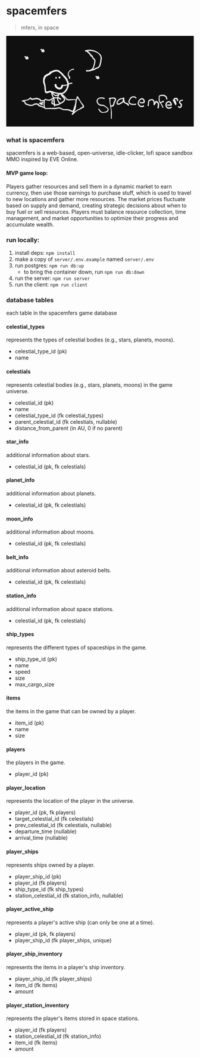 # spacemfers

> mfers, in space

![spacemfers](assets/spacemfers.png)

### what is spacemfers

spacemfers is a web-based, open-universe, idle-clicker, lofi space sandbox MMO inspired by EVE Online.

#### MVP game loop:
Players gather resources and sell them in a dynamic market to earn currency, then use those earnings to purchase stuff, which is used to travel to new locations and gather more resources. The market prices fluctuate based on supply and demand, creating strategic decisions about when to buy fuel or sell resources. Players must balance resource collection, time management, and market opportunities to optimize their progress and accumulate wealth.

### run locally:
1. install deps: `npm install`
1. make a copy of `server/.env.example` named `server/.env`
1. run postgres: `npm run db:up`
    - to bring the container down, run `npm run db:down`
1. run the server: `npm run server`
1. run the client: `npm run client`

### database tables
each table in the spacemfers game database

#### celestial_types
represents the types of celestial bodies (e.g., stars, planets, moons).

- celestial_type_id (pk)
- name

#### celestials
represents celestial bodies (e.g., stars, planets, moons) in the game universe.

- celestial_id (pk)
- name
- celestial_type_id (fk celestial_types)
- parent_celestial_id (fk celestials, nullable)
- distance_from_parent (in AU, 0 if no parent)

#### star_info
additional information about stars.

- celestial_id (pk, fk celestials)

#### planet_info
additional information about planets.

- celestial_id (pk, fk celestials)

#### moon_info
additional information about moons.

- celestial_id (pk, fk celestials)

#### belt_info
additional information about asteroid belts.

- celestial_id (pk, fk celestials)

#### station_info
additional information about space stations.

- celestial_id (pk, fk celestials)

#### ship_types
represents the different types of spaceships in the game.

- ship_type_id (pk)
- name
- speed
- size
- max_cargo_size

#### items
the items in the game that can be owned by a player.

- item_id (pk)
- name
- size

#### players
the players in the game.

- player_id (pk)

#### player_location
represents the location of the player in the universe.

- player_id (pk, fk players)
- target_celestial_id (fk celestials)
- prev_celestial_id (fk celestials, nullable)
- departure_time (nullable)
- arrival_time (nullable)

#### player_ships
represents ships owned by a player.

- player_ship_id (pk)
- player_id (fk players)
- ship_type_id (fk ship_types)
- station_celestial_id (fk station_info, nullable)

#### player_active_ship
represents a player's active ship (can only be one at a time).

- player_id (pk, fk players)
- player_ship_id (fk player_ships, unique)

#### player_ship_inventory
represents the items in a player's ship inventory.

- player_ship_id (fk player_ships)
- item_id (fk items)
- amount

#### player_station_inventory
represents the player's items stored in space stations.

- player_id (fk players)
- station_celestial_id (fk station_info)
- item_id (fk items)
- amount
